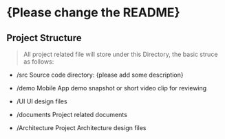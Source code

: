 # {Please change the README}

## Project Structure

>All project related file will store under this Directory, the basic struce as follows:

- /src
  Source code directory: {please add some description}

- /demo
  Mobile App demo snapshot or short video clip for reviewing

- /UI
  UI design files

- /documents
  Project related documents

- /Architecture
  Project Architecture design files
